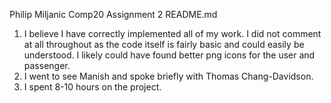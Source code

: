 Philip Miljanic
Comp20
Assignment 2
README.md

1. I believe I have correctly implemented all of my work. I did not comment at all throughout as the code itself is fairly basic and could easily be understood. I likely could have found better png icons for the user and passenger.
2. I went to see Manish and spoke briefly with Thomas Chang-Davidson.
3. I spent 8-10 hours on the project.
